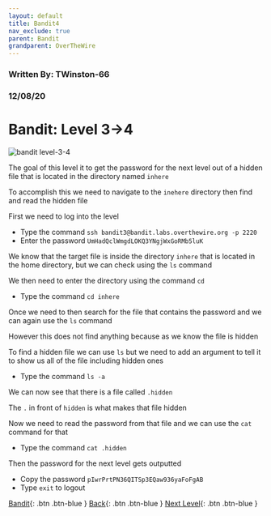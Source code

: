 ```yaml
---
layout: default
title: Bandit4
nav_exclude: true
parent: Bandit
grandparent: OverTheWire
---
```


### Written By: TWinston-66 
### 12/08/20
# Bandit: Level 3&rarr;4

![bandit level-3-4](https://i.imgur.com/YJadVrO.png)

The goal of this level it to get the password for the next level out of a hidden file that is located in the directory named `inhere` 

To accomplish this we need to navigate to the `inehere` directory then find and read the hidden file 

First we need to log into the level 

- Type the command `ssh bandit3@bandit.labs.overthewire.org -p 2220`
- Enter the password `UmHadQclWmgdLOKQ3YNgjWxGoRMb5luK`

We know that the target file is inside the directory `inhere` that is located in the home directory, but we can check using the `ls` command

We then need to enter the directory using the command `cd`

- Type the command `cd inhere`

Once we need to then search for the file that contains the password and we can again use the `ls` command 

However this does not find anything because as we know the file is hidden 

To find a hidden file we can use `ls` but we need to add an argument to tell it to show us all of the file including hidden ones

- Type the command `ls -a` 

We can now see that there is a file called `.hidden` 

The `.` in front of `hidden` is what makes that file hidden 

Now we need to read the password from that file and we can use the `cat` command for that 

- Type the command `cat .hidden` 

Then the password for the next level gets outputted 

- Copy the password `pIwrPrtPN36QITSp3EQaw936yaFoFgAB`
- Type `exit` to logout





[Bandit](https://twinston-66.github.io/HackThePlanet/Wargames/OverTheWire/Bandit/){: .btn .btn-blue }
[Back](https://twinston-66.github.io/HackThePlanet/Wargames/OverTheWire/Bandit/Bandit3){: .btn .btn-blue }
[Next Level](https://twinston-66.github.io/HackThePlanet/Wargames/OverTheWire/Bandit/Bandit5){: .btn .btn-blue }